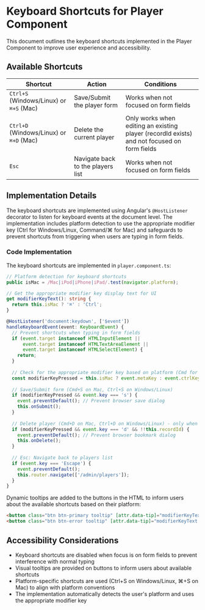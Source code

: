 # Keyboard Shortcuts for Player Component

This document outlines the keyboard shortcuts implemented in the Player Component to improve user experience and accessibility.

## Available Shortcuts

| Shortcut | Action | Conditions |
|----------|--------|------------|
| `Ctrl+S` (Windows/Linux) or `⌘+S` (Mac) | Save/Submit the player form | Works when not focused on form fields |
| `Ctrl+D` (Windows/Linux) or `⌘+D` (Mac) | Delete the current player | Only works when editing an existing player (recordId exists) and not focused on form fields |
| `Esc` | Navigate back to the players list | Works when not focused on form fields |

## Implementation Details

The keyboard shortcuts are implemented using Angular's `@HostListener` decorator to listen for keyboard events at the document level. The implementation includes platform detection to use the appropriate modifier key (Ctrl for Windows/Linux, Command/⌘ for Mac) and safeguards to prevent shortcuts from triggering when users are typing in form fields.

### Code Implementation

The keyboard shortcuts are implemented in `player.component.ts`:

```typescript
// Platform detection for keyboard shortcuts
public isMac = /Mac|iPod|iPhone|iPad/.test(navigator.platform);

// Get the appropriate modifier key display text for UI
get modifierKeyText(): string {
  return this.isMac ? '⌘' : 'Ctrl';
}

@HostListener('document:keydown', ['$event'])
handleKeyboardEvent(event: KeyboardEvent) {
  // Prevent shortcuts when typing in form fields
  if (event.target instanceof HTMLInputElement || 
      event.target instanceof HTMLTextAreaElement || 
      event.target instanceof HTMLSelectElement) {
    return;
  }
  
  // Check for the appropriate modifier key based on platform (Cmd for Mac, Ctrl for others)
  const modifierKeyPressed = this.isMac ? event.metaKey : event.ctrlKey;
  
  // Save/Submit form (Cmd+S on Mac, Ctrl+S on Windows/Linux)
  if (modifierKeyPressed && event.key === 's') {
    event.preventDefault(); // Prevent browser save dialog
    this.onSubmit();
  }
  
  // Delete player (Cmd+D on Mac, Ctrl+D on Windows/Linux) - only when editing an existing player
  if (modifierKeyPressed && event.key === 'd' && !!this.recordId) {
    event.preventDefault(); // Prevent browser bookmark dialog
    this.onDelete();
  }
  
  // Esc: Navigate back to players list
  if (event.key === 'Escape') {
    event.preventDefault();
    this.router.navigate(['/admin/players']);
  }
}
```

Dynamic tooltips are added to the buttons in the HTML to inform users about the available shortcuts based on their platform:

```html
<button class="btn btn-primary tooltip" [attr.data-tip]="modifierKeyText + '+S to save'" (click)="onSubmit()">Submit</button>
<button class="btn btn-error tooltip" [attr.data-tip]="modifierKeyText + '+D to delete'" (click)="onDelete()">Delete</button>
```

## Accessibility Considerations

- Keyboard shortcuts are disabled when focus is on form fields to prevent interference with normal typing
- Visual tooltips are provided on buttons to inform users about available shortcuts
- Platform-specific shortcuts are used (Ctrl+S on Windows/Linux, ⌘+S on Mac) to align with platform conventions
- The implementation automatically detects the user's platform and uses the appropriate modifier key
